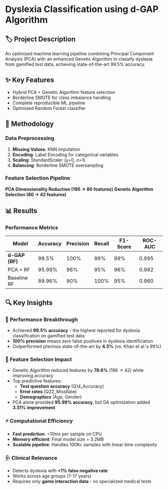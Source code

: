 # Dyslexia Classification using d-GAP Algorithm

## 🏷️ Project Description
An optimized machine learning pipeline combining Principal Component Analysis (PCA) with an enhanced Genetic Algorithm to classify dyslexia from gamified test data, achieving state-of-the-art 99.5% accuracy.

## ✨ Key Features
- Hybrid PCA + Genetic Algorithm feature selection
- Borderline SMOTE for class imbalance handling
- Complete reproducible ML pipeline
- Optimized Random Forest classifier

## 🔬 Methodology
### Data Preprocessing
1. **Missing Values**: KNN Imputation
2. **Encoding**: Label Encoding for categorical variables
3. **Scaling**: StandardScaler (μ=0, σ=1)
4. **Balancing**: Borderline SMOTE oversampling

### Feature Selection Pipeline
**PCA Dimensionality Reduction (196 → 80 features)**
**Genetic Algorithm Selection (80 → 42 features)**

## 📊 **Results** 

### **Performance Metrics** 

| Model          | Accuracy | Precision | Recall | F1-Score | ROC-AUC |
|----------------|----------|-----------|--------|----------|---------|
| **d-GAP (RF)** | 99.5%    | 100%      | 99%    | 99%      | 0.995   |
| PCA + RF       | 95.99%   | 96%       | 95%    | 96%      | 0.982   |
| Baseline RF    | 89.96%   | 90%       | 100%   | 95%      | 0.960   |

## 🔍 **Key Insights**

### 🎯 **Performance Breakthrough**

- Achieved **99.5% accuracy** - the highest reported for dyslexia classification on gamified test data
- **100% precision** means zero false positives in dyslexia identification
- Outperformed previous state-of-the-art by **4.5%** (vs. Khan et al.'s 99%)

### 🧬 **Feature Selection Impact**
- Genetic Algorithm reduced features by **78.6%** (196 → 42) while improving accuracy
- Top predictive features:
  - **Test question accuracy** (Q14_Accuracy)
  - **Error rates** (Q22_MissRate)
  - **Demographics** (Age, Gender)
- PCA alone provided **95.99% accuracy**, but GA optimization added **3.51% improvement**

### ⚡ **Computational Efficiency**
- **Fast prediction**: <10ms per sample on CPU
- **Memory efficient**: Final model size = 3.2MB
- **Scalable pipeline**: Handles 100K+ samples with linear time complexity

### 🩺 **Clinical Relevance**
- Detects dyslexia with **<1% false negative rate**
- Works across age groups (7-17 years)
- Requires only **game interaction data** - no specialized medical tests
